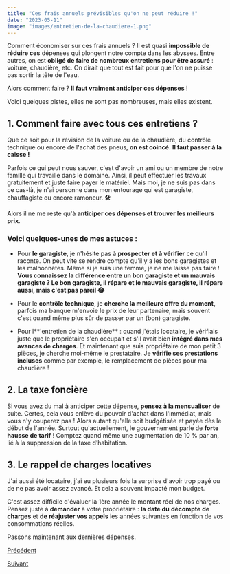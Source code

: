 ```yaml
---
title: "Ces frais annuels prévisibles qu'on ne peut réduire !"
date: "2023-05-11"
image: "images/entretien-de-la-chaudiere-1.png"
---
```


Comment économiser sur ces frais annuels ? Il est quasi **impossible de réduire ces** dépenses qui plongent notre compte dans les abysses. Entre autres, on est **obligé de faire de nombreux entretiens pour être assuré** : voiture, chaudière, etc. On dirait que tout est fait pour que l'on ne puisse pas sortir la tête de l'eau.

Alors comment faire ? **Il faut vraiment anticiper ces dépenses** !

Voici quelques pistes, elles ne sont pas nombreuses, mais elles existent.

## 1\. Comment faire avec tous ces entretiens ?

Que ce soit pour la révision de la voiture ou de la chaudière, du contrôle technique ou encore de l'achat des pneus, **on est coincé. Il faut passer à la caisse !** 

Parfois ce qui peut nous sauver, c'est d'avoir un ami ou un membre de notre famille qui travaille dans le domaine. Ainsi, il peut effectuer les travaux gratuitement et juste faire payer le matériel. Mais moi, je ne suis pas dans ce cas-là, je n'ai personne dans mon entourage qui est garagiste, chauffagiste ou encore ramoneur. 🛠️

Alors il ne me reste qu'à **anticiper ces dépenses et trouver les meilleurs prix**.

### **Voici quelques-unes de mes astuces :**

- Pour **le garagiste**, je n'hésite pas à **prospecter et à vérifier** ce qu'il raconte. On peut vite se rendre compte qu'il y a les bons garagistes et les malhonnêtes. Même si je suis une femme, je ne me laisse pas faire ! **Vous connaissez la différence entre un bon garagiste et un mauvais garagiste ? Le bon garagiste, il répare et le mauvais garagiste, il répare aussi, mais c'est pas pareil 😂**

- Pour le **contrôle technique**, je **cherche la meilleure offre du moment,** parfois ma banque m'envoie le prix de leur partenaire, mais souvent c'est quand même plus sûr de passer par un (bon) garagiste.

- Pour l**'entretien de la chaudière** : quand j'étais locataire, je vérifiais juste que le propriétaire s'en occupait et s'il avait bien **intégré dans mes avances de charges**. Et maintenant que suis propriétaire de mon petit 3 pièces, je cherche moi-même le prestataire. Je **vérifie ses prestations incluses** comme par exemple, le remplacement de pièces pour ma chaudière !

## 2\. La taxe foncière

Si vous avez du mal à anticiper cette dépense, **pensez à la mensualiser** de suite. Certes, cela vous enlève du pouvoir d'achat dans l'immédiat, mais vous n'y couperez pas ! Alors autant qu'elle soit budgétisée et payée dès le début de l'année. Surtout qu'actuellement, le gouvernement parle de **forte hausse de tarif** ! Comptez quand même une augmentation de 10 % par an, lié à la suppression de la taxe d’habitation.

## 3\. Le rappel de charges locatives

J'ai aussi été locataire, j'ai eu plusieurs fois la surprise d'avoir trop payé ou de ne pas avoir assez avancé. Et cela a souvent impacté mon budget.

C'est assez difficile d'évaluer la 1ère année le montant réel de nos charges. Pensez juste à **demander** à votre propriétaire : **la date du** **décompte de charges** et **de** **réajuster vos appels** les années suivantes en fonction de vos consommations réelles.

Passons maintenant aux dernières dépenses.

[Précédent](https://commentgerersonbudget.fr/guide-les-depenses-incontournables "les dépenses incontournables")

[Suivant](http://commentgerersonbudget.fr/guide-les-depenses-exceptionnelles/ "les depenses exceptionnelles")
